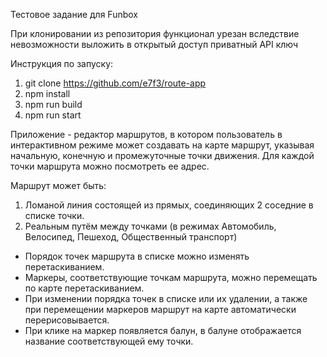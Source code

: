 Тестовое задание для Funbox

При клонировании из репозитория функционал урезан 
вследствие невозможности выложить в открытый доступ приватный API ключ

Инструкция по запуску:
1. git clone https://github.com/e7f3/route-app
2. npm install
3. npm run build
4. npm run start

Приложение - редактор маршрутов, в котором пользователь в интерактивном режиме 
может создавать на карте маршрут, указывая начальную, 
конечную и промежуточные точки движения. Для каждой точки
маршрута можно посмотреть ее адрес.

Маршрут может быть: 
1. Ломаной линия состоящей из прямых, соединяющих 2 соседние в списке точки.
2. Реальным путём между точками (в режимах Автомобиль, Велосипед, Пешеход, Общественный транспорт)

- Порядок точек маршрута в списке можно изменять перетаскиванием.
- Маркеры, соответствующие точкам маршрута, можно перемещать по карте 
  перетаскиванием.
- При изменении порядка точек в списке или их удалении, а также при перемещении
  маркеров маршрут на карте автоматически перерисовывается.
- При клике на маркер появляется балун, в балуне отображается название
  соответствующей ему точки.
